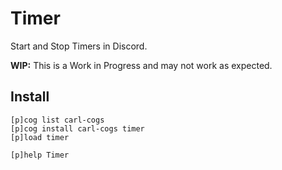 # Timer

Start and Stop Timers in Discord.

**WIP:** This is a Work in Progress and may not work as expected.

## Install

```text
[p]cog list carl-cogs
[p]cog install carl-cogs timer
[p]load timer

[p]help Timer
```